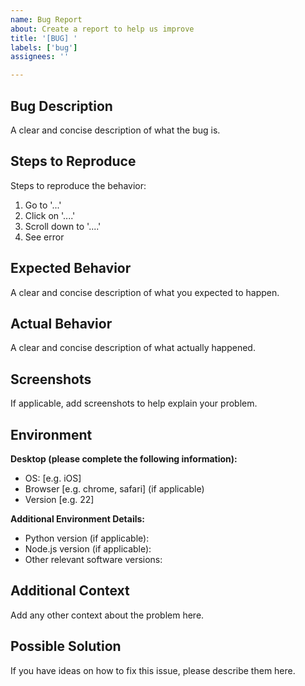 ```yaml
---
name: Bug Report
about: Create a report to help us improve
title: '[BUG] '
labels: ['bug']
assignees: ''

---
```


## Bug Description

A clear and concise description of what the bug is.

## Steps to Reproduce

Steps to reproduce the behavior:

1. Go to '...'
2. Click on '....'
3. Scroll down to '....'
4. See error

## Expected Behavior

A clear and concise description of what you expected to happen.

## Actual Behavior

A clear and concise description of what actually happened.

## Screenshots

If applicable, add screenshots to help explain your problem.

## Environment

**Desktop (please complete the following information):**
- OS: [e.g. iOS]
- Browser [e.g. chrome, safari] (if applicable)
- Version [e.g. 22]

**Additional Environment Details:**
- Python version (if applicable): 
- Node.js version (if applicable): 
- Other relevant software versions: 

## Additional Context

Add any other context about the problem here.

## Possible Solution

If you have ideas on how to fix this issue, please describe them here.
